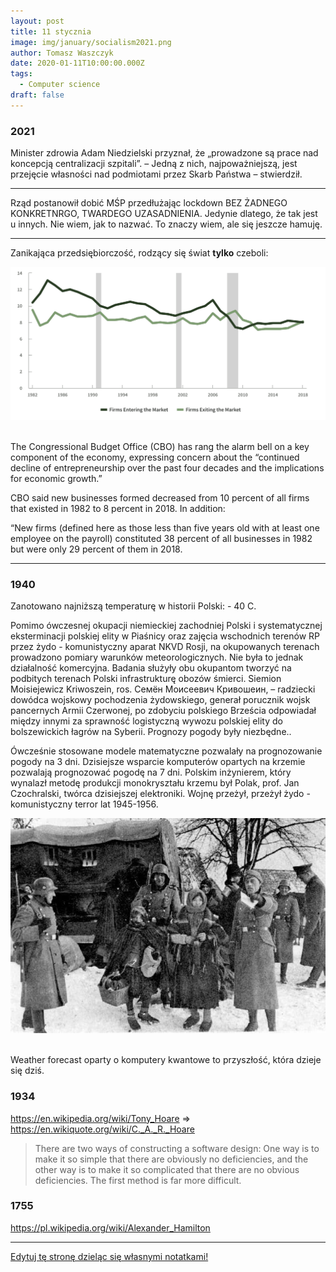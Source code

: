 ```yaml
---
layout: post
title: 11 stycznia
image: img/january/socialism2021.png
author: Tomasz Waszczyk
date: 2020-01-11T10:00:00.000Z
tags:
  - Computer science
draft: false  
---
```


### 2021

Minister zdrowia Adam Niedzielski przyznał, że „prowadzone są prace nad koncepcją centralizacji szpitali”. – Jedną z nich, najpoważniejszą, jest przejęcie własności nad podmiotami przez Skarb Państwa – stwierdził.

---

Rząd postanowił dobić MŚP przedłużając lockdown BEZ ŻADNEGO KONKRETNRGO, TWARDEGO UZASADNIENIA. Jedynie dlatego, że tak jest u innych.
Nie wiem, jak to nazwać. To znaczy wiem, ale się jeszcze hamuję.

---

Zanikająca przedsiębiorczość, rodzący się świat **tylko** czeboli:

<img src="./img/january/socialism2021.png"><br><br>

The Congressional Budget Office (CBO) has rang the alarm bell on a key component of the economy, expressing concern about the “continued decline of entrepreneurship over the past four decades and the implications for economic growth.”

CBO said new businesses formed decreased from 10 percent of all firms that existed in 1982 to 8 percent in 2018. In addition:

“New firms (defined here as those less than five years old with at least one employee on the payroll) constituted 38 percent of all businesses in 1982 but were only 29 percent of them in 2018.

---

### 1940

Zanotowano najniższą temperaturę w historii Polski: - 40 C.

Pomimo ówczesnej okupacji niemieckiej zachodniej Polski i systematycznej eksterminacji polskiej elity w Piaśnicy oraz zajęcia wschodnich terenów RP przez żydo - komunistyczny aparat NKVD Rosji, na okupowanych terenach prowadzono pomiary warunków meteorologicznych. Nie była to jednak działalność komercyjna. Badania służyły obu okupantom tworzyć na podbitych terenach Polski infrastrukturę obozów śmierci.
Siemion Moisiejewicz Kriwoszein, ros. Семён Моисеевич Кривошеин, – radziecki dowódca wojskowy pochodzenia żydowskiego, generał porucznik wojsk pancernych Armii Czerwonej, po zdobyciu polskiego Brześcia odpowiadał między innymi za sprawność logistyczną wywozu polskiej elity do bolszewickich łagrów na Syberii. Prognozy pogody były niezbędne..

Ówcześnie stosowane modele matematyczne pozwalały na prognozowanie pogody na 3 dni. Dzisiejsze wsparcie komputerów opartych na krzemie pozwalają prognozować pogodę na 7 dni. Polskim inżynierem, który wynalazł metodę produkcji monokryształu krzemu był Polak, prof. Jan Czochralski, twórca dzisiejszej elektroniki. Wojnę przeżył, przeżył żydo - komunistyczny terror lat 1945-1956.

<img src="./img/january/mroz1940polska.jpeg"><br><br>

Weather forecast oparty o komputery kwantowe to przyszłość, która dzieje się dziś.

### 1934

https://en.wikipedia.org/wiki/Tony_Hoare => https://en.wikiquote.org/wiki/C._A._R._Hoare

> There are two ways of constructing a software design: One way is to make it so simple that there are obviously no deficiencies, and the other way is to make it so complicated that there are no obvious deficiencies. The first method is far more difficult.

### 1755

https://pl.wikipedia.org/wiki/Alexander_Hamilton

---

<a href="https://github.com/TomaszWaszczyk/historia.waszczyk.com/edit/master/src/content/january-11.md" target="_blank">Edytuj tę stronę dzieląc się własnymi notatkami!</a>
